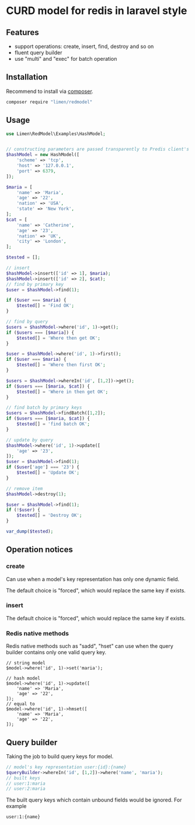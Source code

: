 # CURD model for redis in laravel style

## Features

+ support operations: create, insert, find, destroy and so on 
+ fluent query builder
+ use "multi" and "exec" for batch operation

## Installation

Recommend to install via [composer](https://getcomposer.org/ "").

```bash
composer require "limen/redmodel"
```

## Usage

```php
use Limen\RedModel\Examples\HashModel;


// constructing parameters are passed transparently to Predis client's constructor 
$hashModel = new HashModel([
    'scheme' => 'tcp',
    'host' => '127.0.0.1',
    'port' => 6379,
]);

$maria = [
    'name' => 'Maria',
    'age' => '22',
    'nation' => 'USA',
    'state' => 'New York',
];
$cat = [
    'name' => 'Catherine',
    'age' => '23',
    'nation' => 'UK',
    'city' => 'London',
];

$tested = [];

// insert
$hashModel->insert(['id' => 1], $maria);
$hashModel->insert(['id' => 2], $cat);
// find by primary key
$user = $hashModel->find(1);

if ($user === $maria) {
    $tested[] = 'Find OK';
}

// find by query
$users = $hashModel->where('id', 1)->get();
if ($users === [$maria]) {
    $tested[] = 'Where then get OK';
}

$user = $hashModel->where('id', 1)->first();
if ($user === $maria) {
    $tested[] = 'Where then first OK';
}

$users = $hashModel->whereIn('id', [1,2])->get();
if ($users === [$maria, $cat]) {
    $tested[] = 'Where in then get OK';
}

// find batch by primary keys
$users = $hashModel->findBatch([1,2]);
if ($users === [$maria, $cat]) {
    $tested[] = 'find batch OK';
}

// update by query
$hashModel->where('id', 1)->update([
    'age' => '23',
]);
$user = $hashModel->find(1);
if ($user['age'] === '23') {
    $tested[] = 'Update OK';
}

// remove item
$hashModel->destroy(1);

$user = $hashModel->find(1);
if (!$user) {
    $tested[] = 'Destroy OK';
}

var_dump($tested);
```

## Operation notices

### create

Can use when a model's key representation has only one dynamic field.

The default choice is "forced", which would replace the same key if exists.  

### insert

The default choice is "forced", which would replace the same key if exists.  

### Redis native methods

Redis native methods such as "sadd", "hset" can use when the query builder contains only one valid query key.
    
    // string model
    $model->where('id', 1)->set('maria');
    
    // hash model
    $model->where('id', 1)->update([
        'name' => 'Maria',
        'age' => '22',
    ]);
    // equal to
    $model->where('id', 1)->hmset([
        'name' => 'Maria',
        'age' => '22',
    ]);

## Query builder

Taking the job to build query keys for model.

```php
// model's key representation user:{id}:{name}
$queryBuilder->whereIn('id', [1,2])->where('name', 'maria');
// built keys
// user:1:maria
// user:2:maria
```
    
The built query keys which contain unbound fields would be ignored. For example

```
user:1:{name}
```



